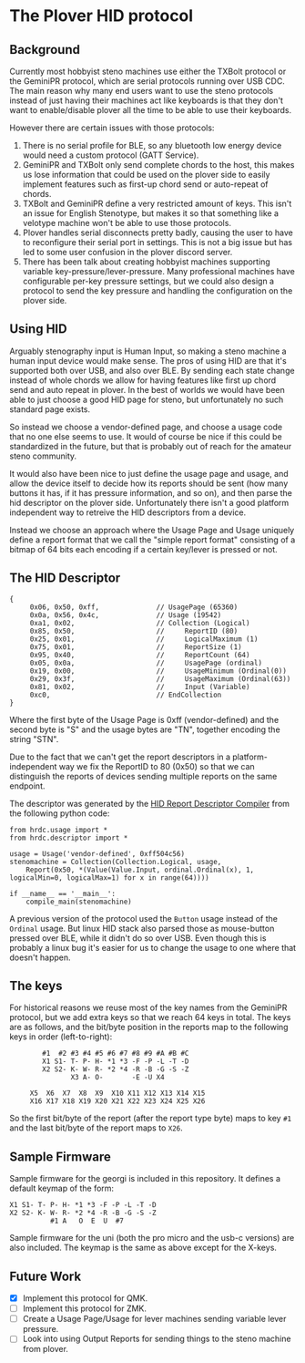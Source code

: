 # The Plover HID protocol

## Background

Currently most hobbyist steno machines use either the TXBolt protocol or the
GeminiPR protocol, which are serial protocols running over USB CDC. The main
reason why many end users want to use the steno protocols instead of just
having their machines act like keyboards is that they don't want to
enable/disable plover all the time to be able to use their keyboards.

However there are certain issues with those protocols:

1. There is no serial profile for BLE, so any bluetooth low energy device would
   need a custom protocol (GATT Service).
2. GeminiPR and TXBolt only send complete chords to the host, this makes us
   lose information that could be used on the plover side to easily implement
   features such as first-up chord send or auto-repeat of chords.
3. TXBolt and GeminiPR define a very restricted amount of keys. This isn't an
   issue for English Stenotype, but makes it so that something like a velotype
   machine won't be able to use those protocols.
4. Plover handles serial disconnects pretty badly, causing the user to have to
   reconfigure their serial port in settings. This is not a big issue but has
   led to some user confusion in the plover discord server.
5. There has been talk about creating hobbyist machines supporting variable
   key-pressure/lever-pressure. Many professional machines have configurable
   per-key pressure settings, but we could also design a protocol to send the
   key pressure and handling the configuration on the plover side.

## Using HID
Arguably stenography input is Human Input, so making a steno machine a human
input device would make sense.  The pros of using HID are that it's supported
both over USB, and also over BLE.  By sending each state change instead of
whole chords we allow for having features like first up chord send and auto
repeat in plover. In the best of worlds we would have been able to just choose
a good HID page for steno, but unfortunately no such standard page exists.

So instead we choose a vendor-defined page, and choose a usage code that no one
else seems to use. It would of course be nice if this could be standardized in
the future, but that is probably out of reach for the amateur steno community.

It would also have been nice to just define the usage page and usage, and allow
the device itself to decide how its reports should be sent (how many buttons it
has, if it has pressure information, and so on), and then parse the hid
descriptor on the plover side. Unfortunately there isn't a good platform
independent way to retreive the HID descriptors from a device.

Instead we choose an approach where the Usage Page and Usage uniquely define a report
format that we call the "simple report format" consisting of a bitmap of 64 bits each
encoding if a certain key/lever is pressed or not.

## The HID Descriptor
```
{
     0x06, 0x50, 0xff,              // UsagePage (65360)
     0x0a, 0x56, 0x4c,              // Usage (19542)
     0xa1, 0x02,                    // Collection (Logical)
     0x85, 0x50,                    //     ReportID (80)
     0x25, 0x01,                    //     LogicalMaximum (1)
     0x75, 0x01,                    //     ReportSize (1)
     0x95, 0x40,                    //     ReportCount (64)
     0x05, 0x0a,                    //     UsagePage (ordinal)
     0x19, 0x00,                    //     UsageMinimum (Ordinal(0))
     0x29, 0x3f,                    //     UsageMaximum (Ordinal(63))
     0x81, 0x02,                    //     Input (Variable)
     0xc0,                          // EndCollection
}
```
Where the first byte of the Usage Page is 0xff (vendor-defined) and the second
byte is "S" and the usage bytes are "TN", together encoding the string "STN".

Due to the fact that we can't get the report descriptors in a platform-independent way
we fix the ReportID to 80 (0x50) so that we can distinguish the reports of devices sending
multiple reports on the same endpoint.

The descriptor was generated by the [HID Report Descriptor Compiler](https://github.com/nipo/hrdc) from the following python code:
```
from hrdc.usage import *
from hrdc.descriptor import *

usage = Usage('vendor-defined', 0xff504c56)
stenomachine = Collection(Collection.Logical, usage,
    Report(0x50, *(Value(Value.Input, ordinal.Ordinal(x), 1, logicalMin=0, logicalMax=1) for x in range(64))))

if __name__ == '__main__':
    compile_main(stenomachine)
```

A previous version of the protocol used the `Button` usage instead of the `Ordinal` usage. But linux HID stack also parsed those
as mouse-button pressed over BLE, while it didn't do so over USB. Even though this is probably a linux bug it's easier for us
to change the usage to one where that doesn't happen.

## The keys
For historical reasons we reuse most of the key names from the GeminiPR protocol, but we add extra keys so that we reach 64 keys in total.
The keys are as follows, and the bit/byte position in the reports map to the following keys in order (left-to-right):
```
        #1  #2 #3 #4 #5 #6 #7 #8 #9 #A #B #C
        X1 S1- T- P- H- *1 *3 -F -P -L -T -D
        X2 S2- K- W- R- *2 *4 -R -B -G -S -Z
               X3 A- O-       -E -U X4

     X5  X6  X7  X8  X9  X10 X11 X12 X13 X14 X15
     X16 X17 X18 X19 X20 X21 X22 X23 X24 X25 X26
```

So the first bit/byte of the report (after the report type byte) maps to key
`#1` and the last bit/byte of the report maps to `X26`.

## Sample Firmware

Sample firmware for the georgi is included in this repository. It defines a default keymap of the form:
```
X1 S1- T- P- H- *1 *3 -F -P -L -T -D
X2 S2- K- W- R- *2 *4 -R -B -G -S -Z
          #1 A   O  E  U  #7
```

Sample firmware for the uni (both the pro micro and the usb-c versions) are also included. The keymap is the same as above
except for the X-keys.

## Future Work
- [x] Implement this protocol for QMK.
- [ ] Implement this protocol for ZMK.
- [ ] Create a Usage Page/Usage for lever machines sending variable lever pressure.
- [ ] Look into using Output Reports for sending things to the steno machine from plover.
